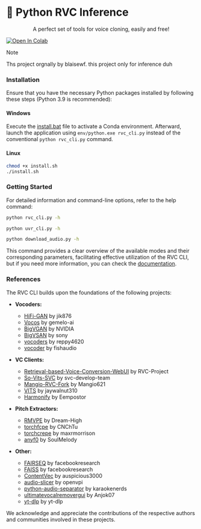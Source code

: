 # 🚀 Python RVC Inference 

<center>A perfect set of tools for voice cloning, easily and free!</center>

[![Open In Colab](https://colab.research.google.com/assets/colab-badge.svg)](https://colab.research.google.com/github/iahispano/applio/blob/master/assets/Applio_NoUI.ipynb)

> [!NOTE]  
> Ths project orgnally by blaisewf. this project only for inference duh

### Installation

Ensure that you have the necessary Python packages installed by following these steps (Python 3.9 is recommended):

#### Windows

Execute the [install.bat](./install.bat) file to activate a Conda environment. Afterward, launch the application using `env/python.exe rvc_cli.py` instead of the conventional `python rvc_cli.py` command.

#### Linux

```bash
chmod +x install.sh
./install.sh
```

### Getting Started

For detailed information and command-line options, refer to the help command:

```bash
python rvc_cli.py -h

python uvr_cli.py -h

python download_audio.py -h
```

This command provides a clear overview of the available modes and their corresponding parameters, facilitating effective utilization of the RVC CLI, but if you need more information, you can check the [documentation](https://rvc-cli.pages.dev/).

### References

The RVC CLI builds upon the foundations of the following projects:

- **Vocoders:**

  - [HiFi-GAN](https://github.com/jik876/hifi-gan) by jik876
  - [Vocos](https://github.com/gemelo-ai/vocos) by gemelo-ai
  - [BigVGAN](https://github.com/NVIDIA/BigVGAN) by NVIDIA
  - [BigVSAN](https://github.com/sony/bigvsan) by sony
  - [vocoders](https://github.com/reppy4620/vocoders) by reppy4620
  - [vocoder](https://github.com/fishaudio/vocoder) by fishaudio

- **VC Clients:**

  - [Retrieval-based-Voice-Conversion-WebUI](https://github.com/RVC-Project/Retrieval-based-Voice-Conversion-WebUI) by RVC-Project
  - [So-Vits-SVC](https://github.com/svc-develop-team/so-vits-svc) by svc-develop-team
  - [Mangio-RVC-Fork](https://github.com/Mangio621/Mangio-RVC-Fork) by Mangio621
  - [VITS](https://github.com/jaywalnut310/vits) by jaywalnut310
  - [Harmonify](https://huggingface.co/Eempostor/Harmonify) by Eempostor

- **Pitch Extractors:**

  - [RMVPE](https://github.com/Dream-High/RMVPE) by Dream-High
  - [torchfcpe](https://github.com/CNChTu/FCPE) by CNChTu
  - [torchcrepe](https://github.com/maxrmorrison/torchcrepe) by maxrmorrison
  - [anyf0](https://github.com/SoulMelody/anyf0) by SoulMelody

- **Other:**
  - [FAIRSEQ](https://github.com/facebookresearch/fairseq) by facebookresearch
  - [FAISS](https://github.com/facebookresearch/faiss) by facebookresearch
  - [ContentVec](https://github.com/auspicious3000/contentvec/) by auspicious3000
  - [audio-slicer](https://github.com/openvpi/audio-slicer) by openvpi
  - [python-audio-separator](https://github.com/karaokenerds/python-audio-separator) by karaokenerds
  - [ultimatevocalremovergui](https://github.com/Anjok07/ultimatevocalremovergui) by Anjok07
  - [yt-dlp](https://github.com/yt-dlp/yt-dlp) by yt-dlp

We acknowledge and appreciate the contributions of the respective authors and communities involved in these projects.
